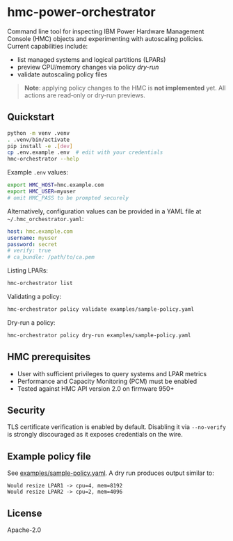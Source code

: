 # hmc-power-orchestrator

Command line tool for inspecting IBM Power Hardware Management Console (HMC)
objects and experimenting with autoscaling policies.  Current capabilities
include:

- list managed systems and logical partitions (LPARs)
- preview CPU/memory changes via policy *dry-run*
- validate autoscaling policy files

> **Note**: applying policy changes to the HMC is **not implemented** yet.  All
> actions are read‑only or dry‑run previews.

## Quickstart

```bash
python -m venv .venv
. .venv/bin/activate
pip install -e .[dev]
cp .env.example .env  # edit with your credentials
hmc-orchestrator --help
```

Example `.env` values:

```bash
export HMC_HOST=hmc.example.com
export HMC_USER=myuser
# omit HMC_PASS to be prompted securely
```

Alternatively, configuration values can be provided in a YAML file at
`~/.hmc_orchestrator.yaml`:

```yaml
host: hmc.example.com
username: myuser
password: secret
# verify: true
# ca_bundle: /path/to/ca.pem
```

Listing LPARs:

```bash
hmc-orchestrator list
```

Validating a policy:

```bash
hmc-orchestrator policy validate examples/sample-policy.yaml
```

Dry-run a policy:

```bash
hmc-orchestrator policy dry-run examples/sample-policy.yaml
```

## HMC prerequisites

- User with sufficient privileges to query systems and LPAR metrics
- Performance and Capacity Monitoring (PCM) must be enabled
- Tested against HMC API version 2.0 on firmware 950+

## Security

TLS certificate verification is enabled by default.  Disabling it via
`--no-verify` is strongly discouraged as it exposes credentials on the wire.

## Example policy file

See [examples/sample-policy.yaml](examples/sample-policy.yaml).  A dry run
produces output similar to:

```
Would resize LPAR1 -> cpu=4, mem=8192
Would resize LPAR2 -> cpu=2, mem=4096
```

## License

Apache-2.0
